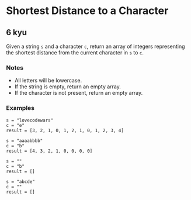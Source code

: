# Shortest Distance to a Character
## 6 kyu

Given a string `s` and a character `c`, return an array of integers representing the shortest distance from the current character in `s` to `c`.

### Notes

- All letters will be lowercase.
- If the string is empty, return an empty array.
- If the character is not present, return an empty array.

### Examples
```
s = "lovecodewars"
c = "e"
result = [3, 2, 1, 0, 1, 2, 1, 0, 1, 2, 3, 4]

s = "aaaabbbb"
c = "b"
result = [4, 3, 2, 1, 0, 0, 0, 0]

s = ""
c = "b"
result = []

s = "abcde"
c = ""
result = []
```
